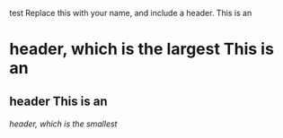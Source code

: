 test
Replace this with your name, and include a header.
This is an <h1> header, which is the largest
  This is an <h2> header
  This is an <h6> header, which is the smallest
